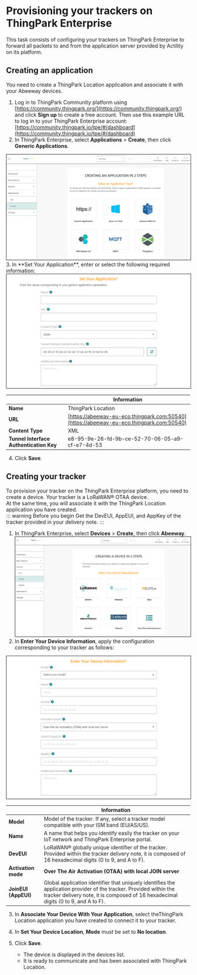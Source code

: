 # Provisioning your trackers on ThingPark Enterprise
This task consists of configuring your trackers on ThingPark Enterprise to forward all packets to and from the application server provided by Actility on its platform.
## Creating an application
You need to create a ThingPark Location application and associate it with your Abeeway devices.

1. Log in to ThingPark Community platform using [https://community.thingpark.org/](https://community.thingpark.org/) and click **Sign up** to create a free account. Then use this example URL to log in to your ThingPark Enterprise account: [https://community.thingpark.io/tpe/#/dashboard](https://community.thingpark.io/tpe/#/dashboard)
2. In ThingPark Enterprise, select **Applications** > **Create**, then click **Generic Applications**.
<img src="./images/TPESelecGenericApp.png" border="1" />
3. In **Set Your Application**, enter or select the following required information:
<img src="./images/TPESetApp.png" border="1" />

|   | Information | 
| - | ----------- | 
| **Name** |  ThingPark Location | 
| **URL** | [https://abeeway-eu-eco.thingpark.com:50540](https://abeeway-eu-eco.thingpark.com:50540) | 
| **Content Type** |  XML | 
| **Tunnel Interface Authentication Key** |  e8-95-9e-26-fd-9b-ce-52-70-06-05-a9-cf-e7-4d-53 | 
4. Click **Save**.

## Creating your tracker
To provision your tracker on the ThingPark Enterprise platform, you need to create a device. Your tracker is a LoRaWAN® OTAA device.<br/>
At the same time, you will associate it with the ThingPark Location application you have created.<br/>
::: warning Before you begin
 Get the DevEUI, AppEUI, and AppKey of the tracker provided in your delivery note.
:::

1. In ThingPark Enterprise, select **Devices** > **Create**, then click **Abeeway**.<br/><img src="./images/TPECreateDevice.png" border="1" />
2. In **Enter Your Device Information**, apply the configuration corresponding to your tracker as follows:
<img src="./images/TPECreateDevice_2.png" border="1" />

|  | Information | 
| - | ----------- | 
| **Model** |  Model of the tracker. If any, select a tracker model compatible with your ISM band (EU/AS/US). | 
| **Name** |  A name that helps you identify easily the tracker on your IoT network and ThingPark Enterprise portal. | 
| **DevEUI** |  LoRaWAN® globally unique identifier of the tracker. Provided within the tracker delivery note, it is composed of 16 hexadecimal digits (0 to 9, and A to F). | 
| **Activation mode** |  **Over The Air Activation (OTAA) with local JOIN server** | 
| **JoinEUI (AppEUI)** |  Global application identifier that uniquely identifies the application provider of the tracker. Provided within the tracker delivery note, it is composed of 16 hexadecimal digits (0 to 9, and A to F). | 
3. In **Associate Your Device With Your Application**, select theThingPark Location application you have created to connect it to your tracker.

4. In **Set Your Device Location**, **Mode** must be set to **No location**.
5. Click **Save**.

    * The device is displayed in the devices list.
    * It is ready to communicate and has been associated with ThingPark Location.

